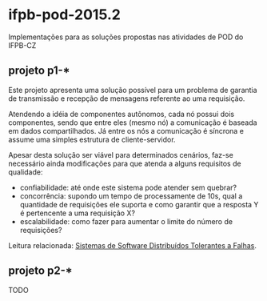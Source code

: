 # ifpb-pod-2015.2
Implementações para as soluções propostas nas atividades de POD do IFPB-CZ


## projeto p1-*
Este projeto apresenta uma solução possível para um problema de garantia de transmissão e 
recepção de mensagens referente ao uma requisição.

Atendendo a idéia de componentes autônomos, cada nó possui dois componentes, 
sendo que entre eles (mesmo nó) a comunicação é baseada em dados compartilhados. 
Já entre os nós a comunicação é síncrona e assume uma simples estrutura de cliente-servidor.

Apesar desta solução ser viável para determinados cenários, faz-se necessário ainda
modificações para que atenda a alguns requisitos de qualidade:
- confiabilidade: até onde este sistema pode atender sem quebrar?
- concorrência: supondo um tempo de processamente de 10s, qual a quantidade de 
requisições ele suporta e como garantir que a resposta Y é pertencente a uma requisição X?
- escalabilidade: como fazer para aumentar o limite do número de requisições?

Leitura relacionada: [Sistemas de Software Distribuídos Tolerantes a Falhas](https://github.com/ag-ifpb/ifpb-pod-2015.2/blob/master/article.pdf).

## projeto p2-*
TODO
